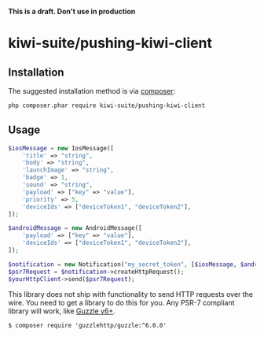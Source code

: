 **This is a draft. Don't use in production**

# kiwi-suite/pushing-kiwi-client

## Installation

The suggested installation method is via [composer](https://getcomposer.org/):

```sh
php composer.phar require kiwi-suite/pushing-kiwi-client
```

## Usage

```php
$iosMessage = new IosMessage([
    'title' => "string",
    'body' => "string",
    'launchImage' => "string",
    'badge' => 1,
    'sound' => "string",
    'payload' => ["key" => "value"],
    'priority' => 5,
    'deviceIds' => ["deviceToken1", "deviceToken2"],
]);

$androidMessage = new AndroidMessage([
    'payload' => ["key" => "value"],
    'deviceIds' => ["deviceToken1", "deviceToken2"],
]);

$notification = new Notification("my_secret_token", [$iosMessage, $androidMessage]);
$psr7Request = $notification->createHttpRequest();
$yourHttpClient->send($psr7Request);
```

This library does not ship with functionality to send HTTP requests over the wire. You need to get a library to do this for you. Any PSR-7 compliant library will work, like [Guzzle v6+][guzzle6].

    $ composer require 'guzzlehttp/guzzle:^6.0.0'

[guzzle6]: http://guzzle.readthedocs.org/en/latest/
